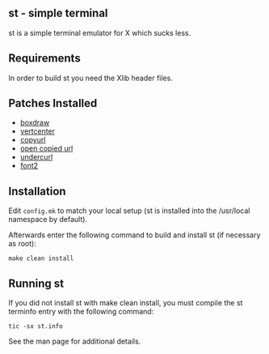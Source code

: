 st - simple terminal
--------------------
st is a simple terminal emulator for X which sucks less.


Requirements
------------
In order to build st you need the Xlib header files.


Patches Installed
-----------------
- [boxdraw](https://st.suckless.org/patches/boxdraw/)
- [vertcenter](https://st.suckless.org/patches/vertcenter/)
- [copyurl](https://st.suckless.org/patches/copyurl/)
- [open copied url](https://st.suckless.org/patches/open_copied_url/)
- [undercurl](https://st.suckless.org/patches/undercurl/)
- [font2](https://st.suckless.org/patches/font2/)

Installation
------------
Edit `config.mk` to match your local setup (st is installed into
the /usr/local namespace by default).

Afterwards enter the following command to build and install st (if
necessary as root):

    make clean install


Running st
----------
If you did not install st with make clean install, you must compile
the st terminfo entry with the following command:

    tic -sx st.info

See the man page for additional details.

